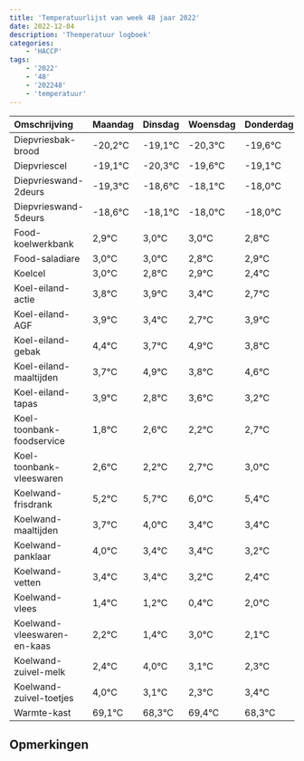 ```yaml
---
title: 'Temperatuurlijst van week 48 jaar 2022'
date: 2022-12-04
description: 'Themperatuur logboek'
categories:
    - 'HACCP'
tags:
    - '2022'
    - '48'
    - '202248'
    - 'temperatuur'
---
```

|Omschrijving|Maandag|Dinsdag|Woensdag|Donderdag|Vrijdag|Zaterdag|Zondag|
|:---|:---|:---|:---|:---|:---|:---|:---|
|Diepvriesbak-brood|-20,2°C|-19,1°C|-20,3°C|-19,6°C|-19,1°C|-19,0°C|-19,0°C|
|Diepvriescel|-19,1°C|-20,3°C|-19,6°C|-19,1°C|-19,0°C|-19,0°C|-19,2°C|
|Diepvrieswand-2deurs|-19,3°C|-18,6°C|-18,1°C|-18,0°C|-18,0°C|-18,2°C|-18,1°C|
|Diepvrieswand-5deurs|-18,6°C|-18,1°C|-18,0°C|-18,0°C|-18,2°C|-18,1°C|-18,6°C|
|Food-koelwerkbank|2,9°C|3,0°C|3,0°C|2,8°C|2,9°C|2,4°C|1,7°C|
|Food-saladiare|3,0°C|3,0°C|2,8°C|2,9°C|2,4°C|1,7°C|2,9°C|
|Koelcel|3,0°C|2,8°C|2,9°C|2,4°C|1,7°C|2,9°C|1,8°C|
|Koel-eiland-actie|3,8°C|3,9°C|3,4°C|2,7°C|3,9°C|2,8°C|3,6°C|
|Koel-eiland-AGF|3,9°C|3,4°C|2,7°C|3,9°C|2,8°C|3,6°C|3,2°C|
|Koel-eiland-gebak|4,4°C|3,7°C|4,9°C|3,8°C|4,6°C|4,2°C|4,7°C|
|Koel-eiland-maaltijden|3,7°C|4,9°C|3,8°C|4,6°C|4,2°C|4,7°C|5,0°C|
|Koel-eiland-tapas|3,9°C|2,8°C|3,6°C|3,2°C|3,7°C|4,0°C|3,4°C|
|Koel-toonbank-foodservice|1,8°C|2,6°C|2,2°C|2,7°C|3,0°C|2,4°C|2,4°C|
|Koel-toonbank-vleeswaren|2,6°C|2,2°C|2,7°C|3,0°C|2,4°C|2,4°C|2,2°C|
|Koelwand-frisdrank|5,2°C|5,7°C|6,0°C|5,4°C|5,4°C|5,2°C|4,4°C|
|Koelwand-maaltijden|3,7°C|4,0°C|3,4°C|3,4°C|3,2°C|2,4°C|4,0°C|
|Koelwand-panklaar|4,0°C|3,4°C|3,4°C|3,2°C|2,4°C|4,0°C|3,1°C|
|Koelwand-vetten|3,4°C|3,4°C|3,2°C|2,4°C|4,0°C|3,1°C|2,3°C|
|Koelwand-vlees|1,4°C|1,2°C|0,4°C|2,0°C|1,1°C|0,3°C|1,4°C|
|Koelwand-vleeswaren-en-kaas|2,2°C|1,4°C|3,0°C|2,1°C|1,3°C|2,4°C|1,3°C|
|Koelwand-zuivel-melk|2,4°C|4,0°C|3,1°C|2,3°C|3,4°C|2,3°C|3,3°C|
|Koelwand-zuivel-toetjes|4,0°C|3,1°C|2,3°C|3,4°C|2,3°C|3,3°C|4,0°C|
|Warmte-kast|69,1°C|68,3°C|69,4°C|68,3°C|69,3°C|70,0°C|68,8°C|

## Opmerkingen


